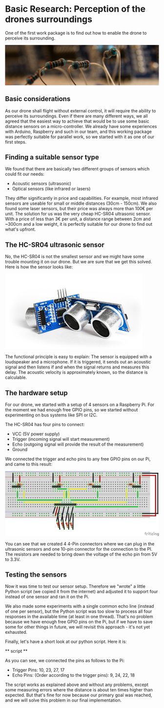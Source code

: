 # Basic Research: Perception of the drones surroundings

One of the first work package is to find out how to enable the drone to perceive its surrounding.

![header](../media/header_resistor.jpg)

## Basic considerations

As our drone shall flight without external control, it will require the ability to perceive its surroundings. 
Even if there are many different ways, we all agreed that the easiest way to achieve that would be to use 
some basic distance sensors on a micro-controller. We already have some experiences with Arduino, Raspberry 
and such in our team, and this working package was perfectly suitable for parallel work, so we started with
it as one of our first steps.

## Finding a suitable sensor type

We found that there are basically two different groups of sensors which could fit our needs:

- Acoustic sensors (ultrasonic)
- Optical sensors (like infrared or lasers)

They differ significantly in price and capabilities. For example, most infrared sensors are useable for 
small or middle distances (30cm - 150cm). We also found some laser sensors, but their price was always more
than 100€ per unit.
The solution for us was the very cheap HC-SR04 ultrasonic sensor. With a price of less than 3€ per unit, 
a distance range between 2cm and ~300cm and a low weight, it is perfectly suitable for our drone to find out what's upfront.

## The HC-SR04 ultrasonic sensor

No, the HC-SR04 is not the smallest sensor and we might have some trouble mounting it on our drone. But we are 
sure that we get this solved. Here is how the sensor looks like:

![HC-SR04 ultrasonic sensor](../media/hc_sr_04_small.jpg)

The functional principle is easy to explain: The sensor is equipped with a loudspeaker and a microphone. If it 
is triggered, it sends out an acoustic signal and then listens if and when the signal returns and measures this 
delay. The acoustic velocity is approximately known, so the distance is calculable.

## The hardware setup

For our drone, we started with a setup of 4 sensors on a Raspberry Pi. For the moment we had enough free GPIO pins,
so we started without experimenting on bus systems like SPI or I2C. 

The HC-SR04 has four pins to connect:
- VCC (5V power supply)
- Trigger (incoming signal will start measurement)
- Echo (outgoing signal will provide the result of the measurement)
- Ground

We connected the trigger and echo pins to any free GPIO pins on our Pi, and came to this result:

![HC-SR04 ultrasonic sensor](../media/ultrasonic_sketch_small.jpg)

You can see that we created 4 4-Pin connectors where we can plug in the ultrasonic sensors and one 10-pin connector 
for the connection to the PI. The resistors are needed to bring down the voltage of the echo pin from 5V to 3.3V.


## Testing the sensors

Now it was time to test our sensor setup. Therefore we "wrote" a little Python script (we copied it from the internet) 
and adjusted it to support four instead of one sensor and ran it on the Pi.

We also made some experiments with a single common echo line (instead of one per sensor), but the Python script was too 
slow to process all four responses in the available time (at least in one thread). That's no problem because we have enough 
free GPIO pins on the Pi, but if we have to save some for other things in future, we will revisit this approach - it's not yet 
exhausted.

Finally, let's have a short look at our python script. Here it is:

** script **

As you can see, we connected the pins as follows to the Pi:

- Trigger Pins: 10, 23, 27, 17
- Echo Pins: (Order according to the trigger pins): 9, 24, 22, 18

The script works as explained above and without any problems, except some measuring errors where the distance is about ten times 
higher than expected. But that's fine for now because our primary goal was reached, and we will solve this problem in our final 
implementation.
